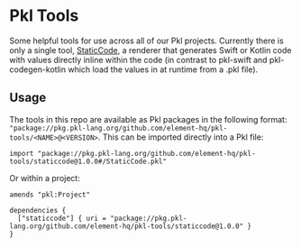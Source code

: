 # Pkl Tools

Some helpful tools for use across all of our Pkl projects. Currently there is only a single tool, [StaticCode](staticcode/), a renderer that generates Swift or Kotlin code with values directly inline within the code (in contrast to pkl-swift and pkl-codegen-kotlin which load the values in at runtime from a .pkl file).

## Usage

The tools in this repo are available as Pkl packages in the following format: `"package://pkg.pkl-lang.org/github.com/element-hq/pkl-tools/<NAME>@<VERSION>`. This can be imported directly into a Pkl file:

```pkl
import "package://pkg.pkl-lang.org/github.com/element-hq/pkl-tools/staticcode@1.0.0#/StaticCode.pkl"
```

Or within a project:

```pkl
amends "pkl:Project"

dependencies {
  ["staticcode"] { uri = "package://pkg.pkl-lang.org/github.com/element-hq/pkl-tools/staticcode@1.0.0" }
}
```
